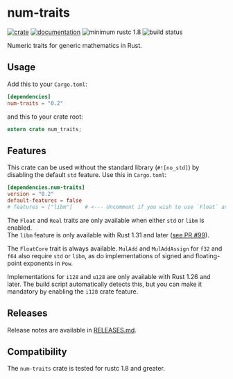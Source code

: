# num-traits

[![crate](https://img.shields.io/crates/v/num-traits.svg)](https://crates.io/crates/num-traits)
[![documentation](https://docs.rs/num-traits/badge.svg)](https://docs.rs/num-traits)
![minimum rustc 1.8](https://img.shields.io/badge/rustc-1.8+-red.svg)
![build status](https://github.com/rust-num/num-traits/workflows/master/badge.svg)

Numeric traits for generic mathematics in Rust.

## Usage

Add this to your `Cargo.toml`:

```toml
[dependencies]
num-traits = "0.2"
```

and this to your crate root:

```rust
extern crate num_traits;
```

## Features

This crate can be used without the standard library (`#![no_std]`) by disabling
the default `std` feature. Use this in `Cargo.toml`:

```toml
[dependencies.num-traits]
version = "0.2"
default-features = false
# features = ["libm"]    # <--- Uncomment if you wish to use `Float` and `Real` without `std`
```

The `Float` and `Real` traits are only available when either `std` or `libm` is enabled.  
The `libm` feature is only available with Rust 1.31 and later ([see PR #99](https://github.com/rust-num/num-traits/pull/99)).

The `FloatCore` trait is always available.  `MulAdd` and `MulAddAssign` for `f32`
and `f64` also require `std` or `libm`, as do implementations of signed and floating-
point exponents in `Pow`.

Implementations for `i128` and `u128` are only available with Rust 1.26 and
later.  The build script automatically detects this, but you can make it
mandatory by enabling the `i128` crate feature.

## Releases

Release notes are available in [RELEASES.md](RELEASES.md).

## Compatibility

The `num-traits` crate is tested for rustc 1.8 and greater.
